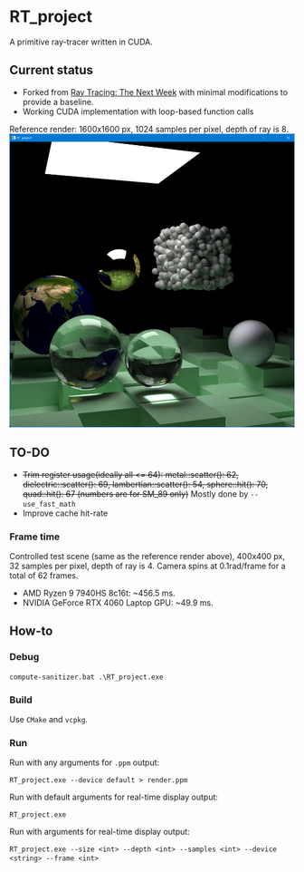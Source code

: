 # RT_project

A primitive ray-tracer written in CUDA.

## Current status

- Forked from [Ray Tracing: The Next Week](https://raytracing.github.io/books/RayTracingTheNextWeek.html) 
with minimal modifications to provide a baseline.
- Working CUDA implementation with loop-based function calls

Reference render: 1600x1600 px, 1024 samples per pixel, depth of ray is 8.
![reference.png](reference.png)

## TO-DO
- ~~Trim register usage(ideally all <= 64): metal::scatter(): 62, dielectric::scatter(): 69, lambertian::scatter(): 54, 
sphere::hit(): 70, quad::hit(): 67 (numbers are for SM_89 only)~~ Mostly done by `--use_fast_math`
- Improve cache hit-rate

### Frame time

Controlled test scene (same as the reference render above), 400x400 px, 32 samples per pixel, depth of ray is 4.
Camera spins at 0.1rad/frame for a total of 62 frames.

- AMD Ryzen 9 7940HS 8c16t: \~456.5 ms.
- NVIDIA GeForce RTX 4060 Laptop GPU: \~49.9 ms.

## How-to

### Debug
```shell
compute-sanitizer.bat .\RT_project.exe
```

### Build
Use `CMake` and `vcpkg`.

### Run
Run with any arguments for `.ppm` output:
```shell
RT_project.exe --device default > render.ppm
```

Run with default arguments for real-time display output:
```shell
RT_project.exe
```
Run with arguments for real-time display output:
```shell
RT_project.exe --size <int> --depth <int> --samples <int> --device <string> --frame <int>
```